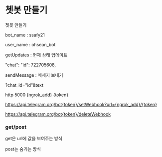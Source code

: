 # 쳇봇 만들기

쳇봇 만들기

bot_name : ssafy21

user_name : ohsean_bot

getUpdates : 현재 상태 업데이트

"chat": "id": 722705608,

sendMessage : 메세지 보내기

?chat_id="id"&text





http 5000
{ngrok_add}
{token}

https://api.telegram.org/bot{token}/setWebhook?url={ngrok_add}/{token}

https://api.telegram.org/bot{token}/deleteWebhook



### get/post

get은 url에 값을 보여주는 방식

post는 숨기는 방식